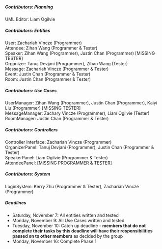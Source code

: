 ##### Contributors: Planning #####
UML Editor: Liam Ogilvie

##### Contributors: Entities #####  
User: Zachariah Vincze (Programmer) \
Attendee: Zihan Wang (Programmer & Tester) \
Speaker: Zihan Wang (Programmer), Justin Chan (Programmer) [MISSING TESTER]\
Organizer: Tanuj Devjani (Programmer), Zihan Wang (Tester) \
Message: Zachariah Vincze (Programmer & Tester) \
Event: Justin Chan (Programmer & Tester) \
Room: Justin Chan (Programmer & Tester) 

##### Contributors: Use Cases #####
UserManager: Zihan Wang (Programmer), Justin Chan (Programmer), Kaiyi Liu (Programmer) [MISSING TESTER] \
MessageManager: Zachary Vincze (Programmer), Liam Ogilvie (Tester) \
RoomManager: Justin Chan (Programmer & Tester)

##### Contributors: Controllers #####
Controller Interface: Zachariah Vincze (Programmer) \
OrganizerPanel: Tanuj Devjani (Programmer), Justin Chan (Programmer & Tester) \
SpeakerPanel: Liam Ogilvie (Programmer & Tester) \
AttendeePanel: [MISSING PROGRAMMER & TESTER]

##### Contributors: System #####
LoginSystem: Kerry Zhu (Programmer & Tester), Zachariah Vincze (Programmer)

##### Deadlines #####  
 - Saturday, November 7: All entities written and tested
 - Monday, November 9: All Use Cases written and tested
 - Tuesday, November 10: Catch up deadline - **members that do not complete their tasks by this deadline will have their responsibilities passed on to other members** as decided by the group
 - Monday, November 16: Complete Phase 1
 